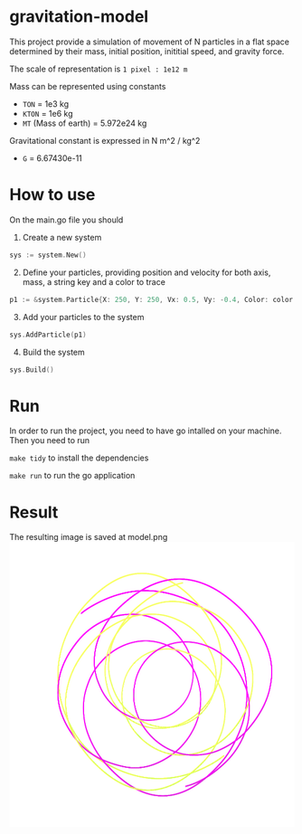 # gravitation-model

This project provide a simulation of movement of N particles in a flat space
determined by their mass, initial position, inititial speed, and gravity force.

The scale of representation is `1 pixel : 1e12 m`

Mass can be represented using constants

- `TON` = 1e3 kg
- `KTON` = 1e6 kg
- `MT` (Mass of earth) = 5.972e24 kg

Gravitational constant is expressed in N m^2 / kg^2

- `G` = 6.67430e-11

# How to use

On the main.go file you should

1. Create a new system

```go
sys := system.New()
```

2. Define your particles, providing position and velocity for both axis, mass, a string key and a color to trace

```go
p1 := &system.Particle{X: 250, Y: 250, Vx: 0.5, Vy: -0.4, Color: color.RGBA{255,0,255,255}, Mass: 2 * constants.MT, Key: "1"}
```

3. Add your particles to the system

```go
sys.AddParticle(p1)
```

4. Build the system

```go
sys.Build()
```

# Run

In order to run the project, you need to have go intalled on your machine. Then you need to run

`make tidy` to install the dependencies

`make run` to run the go application

# Result

The resulting image is saved at model.png
![no available](model.png "Model")
